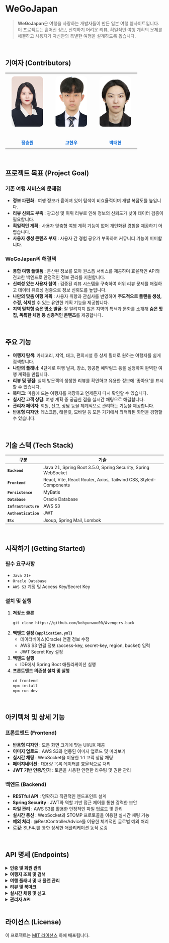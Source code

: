 <h1>WeGoJapan</h1>
<blockquote>
  <p><b>WeGoJapan</b>은 여행을 사랑하는 개발자들이 만든 일본 여행 웹사이트입니다. <br>
    이 프로젝트는 흩어진 정보, 신뢰하기 어려운 리뷰, 획일적인 여행 계획의 문제를 해결하고 사용자가 자신만의 특별한 여행을 설계하도록 돕습니다.</p>
</blockquote>
<br/>
<h2>기여자 (Contributors)</h2>
<table>
  <tr>
    <td align="center" style="padding: 10px;">
      <div style="width: 120px; height: 220px; display: flex; flex-direction: column; align-items: center; justify-content: space-between;">
        <img src="https://github.com/semo970921/semo970921/blob/7e80520f0f52026ff528e18375e77796797fefdf/KakaoTalk_20250524_144528247_01.jpg"
             width="100" height="160"
             style="object-fit: cover; border-radius: 10px;" alt="정승원 프로필 사진"/>
        <a href="https://github.com/semo970921"
           style="text-decoration: none; color: #0366d6; font-weight: bold; margin-top: 10px;">정승원</a>
      </div>
    </td>
    <td align="center" style="padding: 10px;">
      <div style="width: 120px; height: 220px; display: flex; flex-direction: column; align-items: center; justify-content: space-between;">
        <img src="https://github.com/semo970921/semo970921/blob/3b4648150880ae5cc3f4102423945574f97529c9/%EC%8A%A4%ED%81%AC%EB%A6%B0%EC%83%B7%202025-07-12%20150827.png"
             width="100" height="160"
             style="object-fit: cover; border-radius: 10px;" alt="고현우"/>
        <a href="https://github.com/kohyunwoo00"
           style="text-decoration: none; color: #0366d6; font-weight: bold; margin-top: 10px;">고현우</a>
      </div>
    </td>
    <td align="center" style="padding: 10px;">
      <div style="width: 120px; height: 220px; display: flex; flex-direction: column; align-items: center; justify-content: space-between;">
        <img src="https://github.com/semo970921/semo970921/blob/7e80520f0f52026ff528e18375e77796797fefdf/KakaoTalk_20250707_234143126.jpg"
             width="100" height="160"
             style="object-fit: cover; border-radius: 10px;" alt="박태현"/>
        <a href="https://github.com/typh01"
           style="text-decoration: none; color: #0366d6; font-weight: bold; margin-top: 10px;">박태현</a>
      </div>
    </td>
  </tr>
</table>
<br/>
<h2>프로젝트 목표 (Project Goal)</h2>
<h3>기존 여행 서비스의 문제점</h3>
<ul>
  <li><b>정보 파편화</b> : 여행 정보가 흩어져 있어 탐색이 비효율적이며 개발 복잡도를 높입니다.</li>
  <li><b>리뷰 신뢰도 부족</b> : 광고성 및 허위 리뷰로 인해 정보의 신뢰도가 낮아 데이터 검증이 필요합니다.</li>
  <li><b>획일적인 계획</b> : 사용자 맞춤형 여행 계획 기능이 없어 개인화된 경험을 제공하기 어렵습니다.</li>
  <li><b>사용자 생성 콘텐츠 부재</b> : 사용자 간 경험 공유가 부족하여 커뮤니티 기능이 미미합니다.</li>
</ul>
<h3>WeGoJapan의 해결책</h3>
<ul>
  <li><b>통합 여행 플랫폼</b> : 분산된 정보를 모아 원스톱 서비스를 제공하며 효율적인 API와 견고한 백엔드로 안정적인 정보 관리를 지원합니다.</li>
  <li><b>신뢰성 있는 사용자 참여</b> : 검증된 리뷰 시스템을 구축하여 허위 리뷰 문제를 해결하고 데이터 유효성 검증으로 정보 신뢰도를 높입니다.</li>
  <li><b>나만의 맞춤 여행 계획</b> : 사용자 취향과 관심사를 반영하여 <b>주도적으로 플랜을 생성, 수정, 삭제</b>할 수 있는 유연한 계획 기능을 제공합니다.</li>
  <li><b>지역 밀착형 숨은 명소 발굴</b>: 잘 알려지지 않은 지역의 특색과 문화를 소개해 <b>숨은 맛집, 독특한 체험 등 심층적인 콘텐츠</b>를 제공합니다.</li>
</ul>
<br/>
<h2>주요 기능</h2>
<ul>
  <li><b>여행지 탐색</b>: 카테고리, 지역, 태그, 편의시설 등 상세 필터로 원하는 여행지를 쉽게 검색합니다.</li>
  <li><b>나만의 플래너</b>: 4단계로 여행 날짜, 장소, 항공편 예약링크 등을 설정하여 완벽한 여행 계획을 만듭니다.</li>
  <li><b>리뷰 및 평점</b>: 실제 방문객의 생생한 리뷰를 확인하고 유용한 정보에 '좋아요'를 표시할 수 있습니다.</li>
  <li><b>북마크</b>: 마음에 드는 여행지를 저장하고 언제든지 다시 확인할 수 있습니다.</li>
  <li><b>실시간 고객 상담</b>: 여행 계획 중 궁금한 점을 실시간 채팅으로 해결합니다.</li>
  <li><b>관리자 페이지</b>: 회원, 신고, 상담 등을 체계적으로 관리하는 기능을 제공합니다.</li>
  <li><b>반응형 디자인</b>: 데스크톱, 태블릿, 모바일 등 모든 기기에서 최적화된 화면을 경험할 수 있습니다.</li>
</ul>
<br/>
<h2>기술 스택 (Tech Stack)</h2>
<table>
  <thead>
    <tr>
      <th>구분</th>
      <th>기술</th>
    </tr>
  </thead>
  <tbody>
    <tr>
      <td><b><code>Backend</code></b></td>
      <td>Java 21, Spring Boot 3.5.0, Spring Security, Spring WebSocket</td>
    </tr>
     <tr>
      <td><b><code>Frontend</code></b></td>
      <td>React, Vite, React Router, Axios, Tailwind CSS, Styled-Components</td>
    </tr>
    <tr>
      <td><b><code>Persistence</code></b></td>
      <td>MyBatis</td>
    </tr>
    <tr>
      <td><b><code>Database</code></b></td>
      <td>Oracle Database</td>
    </tr>
    <tr>
      <td><b><code>Infrastructure</code></b></td>
      <td>AWS S3</td>
    </tr>
    <tr>
      <td><b><code>Authentication</code></b></td>
      <td>JWT</td>
    </tr>
    <tr>
      <td><b><code>Etc</code></b></td>
      <td>Jsoup, Spring Mail, Lombok</td>
    </tr>
  </tbody>
</table>
<br/>
<h2>시작하기 (Getting Started)</h2>
<h3>필수 요구사항</h3>
<ul>
  <li><code>Java 21+</code></li>
  <li><code>Oracle Database</code></li>
  <li><code>AWS S3</code> 계정 및 Access Key/Secret Key</li>
</ul>
<h3>설치 및 실행</h3>
<ol>
  <li><b>저장소 클론</b>
    <pre><code>git clone https://github.com/kohyunwoo00/Avengers-back</code></pre>
  </li>
  <li><b>백엔드 설정 (<code>application.yml</code>)</b>
    <ul>
      <li>데이터베이스(Oracle) 연결 정보 수정</li>
      <li>AWS S3 연결 정보 (access-key, secret-key, region, bucket) 입력</li>
      <li>JWT Secret Key 설정</li>
    </ul>
  </li>
  <li><b>백엔드 실행</b>
    <ul>
      <li>IDE에서 Spring Boot 애플리케이션 실행</li>
    </ul>
  </li>
  <li><b>프론트엔드 의존성 설치 및 실행</b>
    <pre><code>cd frontend
npm install
npm run dev</code></pre>
  </li>
</ol>
<br/>
<h2>아키텍처 및 상세 기능</h2>
<h3>프론트엔드 (Frontend)</h3>
<ul>
  <li><b>반응형 디자인</b> : 모든 화면 크기에 맞는 UI/UX 제공</li>
  <li><b>이미지 업로드</b> : AWS S3와 연동된 이미지 업로드 및 미리보기</li>
  <li><b>실시간 채팅</b> : WebSocket을 이용한 1:1 고객 상담 채팅</li>
  <li><b>페이지네이션</b> : 대용량 목록 데이터를 효율적으로 처리</li>
  <li><b>JWT 기반 인증/인가</b> : 토큰을 사용한 안전한 라우팅 및 권한 관리</li>
</ul>
<h3>백엔드 (Backend)</h3>
<ul>
  <li><b>RESTful API</b> : 명확하고 직관적인 엔드포인트 설계</li>
  <li><b>Spring Security</b> : JWT와 역할 기반 접근 제어를 통한 강력한 보안</li>
  <li><b>파일 관리</b> : AWS S3를 활용한 안정적인 파일 업로드 및 관리</li>
  <li><b>실시간 통신</b> : WebSocket과 STOMP 프로토콜을 이용한 실시간 채팅 기능</li>
  <li><b>예외 처리</b> : @RestControllerAdvice를 이용한 체계적인 글로벌 예외 처리</li>
  <li><b>로깅</b>: SLF4J를 통한 상세한 애플리케이션 동작 로깅</li>
</ul>
<br/>
<h2>API 명세 (Endpoints)</h2>
<details>
<summary><b>인증 및 회원 관리</b></summary>
<pre><code>// AuthController.java
POST   /api/auth/login                     // 로그인

// MemberController.java
POST   /api/members                        // 회원가입
GET    /api/members/checkedMemberName      // 닉네임 중복 체크
PATCH  /api/members/changeName             // 닉네임 변경
PATCH  /api/members/changePassword         // 비밀번호 변경
DELETE /api/members/deleteMember           // 회원 탈퇴
</code></pre>
</details>
<details>
<summary><b>여행지 조회 및 검색</b></summary>
<pre><code>// UserTravelController.java
GET    /api/travels                        // 여행지 목록 (페이지네이션)
GET    /api/travels/{travelNo}             // 여행지 상세 정보
GET    /api/travels/city                   // 도시 목록
GET    /api/travels/gu                     // 구/군 목록
GET    /api/travels/category               // 카테고리 목록
GET    /api/travels/tags                   // 태그 목록
GET    /api/travels/option                 // 편의시설 목록
GET    /api/travels/thema                  // 테마 목록

// UserTravelDetailController.java
GET    /api/travels/user/search            // 고급 검색 (키워드, 카테고리, 지역 등)
</code></pre>
</details>
<details>
<summary><b>여행 플래너 및 내 플랜 관리</b></summary>
<pre><code>// TravelPlannerController.java
POST   /api/travel-planner/step1           // Step1: 기본 정보 입력
PUT    /api/travel-planner/step2           // Step2: 지역 선택
PUT    /api/travel-planner/step3           // Step3: 여행지 선택
PUT    /api/travel-planner/step4           // Step4: 플랜 완성

// MyPlanListController.java
GET    /api/my-plans                       // 내 플랜 목록 조회

// MyPlanDetailController.java
GET    /api/my-plans/{planNo}              // 플랜 상세 조회
PUT    /api/my-plans/{planNo}              // 플랜 수정
DELETE /api/my-plans/{planNo}              // 플랜 삭제
</code></pre>
</details>
<details>
<summary><b>리뷰 및 북마크</b></summary>
<pre><code>// ReviewController.java
POST   /api/reviews                        // 리뷰 작성 (이미지 포함)
GET    /api/reviews/travel/{travelNo}      // 특정 여행지 리뷰 목록
GET    /api/reviews/my                     // 내가 작성한 리뷰 목록
PUT    /api/reviews/{reviewNo}             // 리뷰 수정
DELETE /api/reviews/{reviewNo}             // 리뷰 삭제
POST   /api/reviews/insert-like            // 리뷰 좋아요
DELETE /api/reviews/delete-like            // 리뷰 좋아요 취소

// TravelBookListController.java
GET    /api/mypage/bookmarks               // 북마크한 여행지 목록
</code></pre>
</details>
<details>
<summary><b>실시간 채팅 및 신고</b></summary>
<pre><code>// ChatController.java (WebSocket & REST)
// WebSocket Endpoints
@MessageMapping("/chat/sendMessage")       // 메시지 전송
@MessageMapping("/chat/enterRoom")         // 채팅방 입장
// REST Endpoints
POST   /api/chat/create                    // 채팅방 생성
GET    /api/chat/room/{roomId}/messages    // 채팅 메시지 히스토리
PUT    /api/chat/room/{roomId}/close       // 채팅방 종료

// ReportController.java
POST   /api/reports/review                 // 리뷰 신고
</code></pre>
</details>
<details>
<summary><b>관리자 API</b></summary>
<pre><code>// AdminController.java (@PreAuthorize("hasAuthority('ROLE_ADMIN')"))
GET    /api/admin/members                  // 회원 목록 조회
PUT    /api/admin/{memberNo}/role          // 회원 권한 변경
GET    /api/admin/reportList               // 신고 목록 조회
PUT    /api/admin/report/{reportNo}        // 신고 처리 상태 변경
</code></pre>
</details>
<br/>
<h2>라이선스 (License)</h2>
<p>이 프로젝트는 <a href="LICENSE">MIT 라이선스</a> 하에 배포됩니다.</p>
